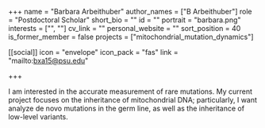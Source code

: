 +++
name = "Barbara Arbeithuber"
author_names = ["B Arbeithuber"]
role = "Postdoctoral Scholar"
short_bio = ""
id = ""
portrait = "barbara.png"
interests = ["", ""]
cv_link = ""
personal_website = ""
sort_position = 40
is_former_member = false
projects = ["mitochondrial_mutation_dynamics"]

[[social]]
    icon = "envelope"
    icon_pack = "fas"
    link = "mailto:bxa15@psu.edu"

+++


I am interested in the accurate measurement of rare mutations.  My
current project focuses on the inheritance of mitochondrial DNA;
particularly, I want analyze de novo mutations in the germ line,
as well as the inheritance of low-level variants.
